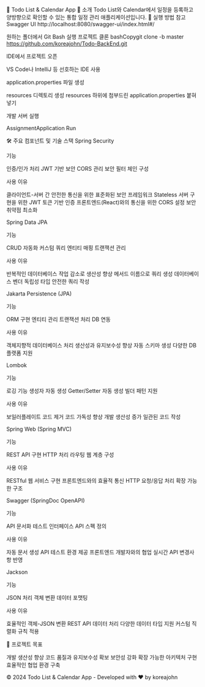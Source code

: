 📅 Todo List & Calendar App
💫 소개
Todo List와 Calendar에서 일정을 등록하고 양방향으로 확인할 수 있는 통합 일정 관리 애플리케이션입니다.
🚀 실행 방법
참고 Swagger UI http://localhost:8080/swagger-ui/index.html#/

원하는 폴더에서 Git Bash 실행
프로젝트 클론
bashCopygit clone -b master https://github.com/koreajohn/Todo-BackEnd.git

IDE에서 프로젝트 오픈

VS Code나 IntelliJ 등 선호하는 IDE 사용


application.properties 파일 생성

resources 디렉토리 생성
resources 하위에 첨부드린 application.properties 붙혀넣기


개발 서버 실행

AssignmentApplication Run



🛠️ 주요 컴포넌트 및 기술 스택
Spring Security

기능

인증/인가 처리
JWT 기반 보안
CORS 관리
보안 필터 체인 구성


사용 이유

클라이언트-서버 간 안전한 통신을 위한 표준화된 보안 프레임워크
Stateless 서버 구현을 위한 JWT 토큰 기반 인증
프론트엔드(React)와의 통신을 위한 CORS 설정
보안 취약점 최소화



Spring Data JPA

기능

CRUD 자동화
커스텀 쿼리
엔티티 매핑
트랜잭션 관리


사용 이유

반복적인 데이터베이스 작업 감소로 생산성 향상
메서드 이름으로 쿼리 생성
데이터베이스 벤더 독립성
타입 안전한 쿼리 작성



Jakarta Persistence (JPA)

기능

ORM 구현
엔티티 관리
트랜잭션 처리
DB 연동


사용 이유

객체지향적 데이터베이스 처리
생산성과 유지보수성 향상
자동 스키마 생성
다양한 DB 플랫폼 지원



Lombok

기능

로깅 기능
생성자 자동 생성
Getter/Setter 자동 생성
빌더 패턴 지원


사용 이유

보일러플레이트 코드 제거
코드 가독성 향상
개발 생산성 증가
일관된 코드 작성



Spring Web (Spring MVC)

기능

REST API 구현
HTTP 처리
라우팅
웹 계층 구성


사용 이유

RESTful 웹 서비스 구현
프론트엔드와의 효율적 통신
HTTP 요청/응답 처리
확장 가능한 구조



Swagger (SpringDoc OpenAPI)

기능

API 문서화
테스트 인터페이스
API 스펙 정의


사용 이유

자동 문서 생성
API 테스트 환경 제공
프론트엔드 개발자와의 협업
실시간 API 변경사항 반영



Jackson

기능

JSON 처리
객체 변환
데이터 포맷팅


사용 이유

효율적인 객체-JSON 변환
REST API 데이터 처리
다양한 데이터 타입 지원
커스텀 직렬화 규칙 적용



🎯 프로젝트 목표

개발 생산성 향상
코드 품질과 유지보수성 확보
보안성 강화
확장 가능한 아키텍처 구현
효율적인 협업 환경 구축


© 2024 Todo List & Calendar App - Developed with ❤️ by koreajohn
